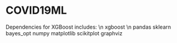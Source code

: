 # COVID19ML
Dependencies for  XGBoost includes: \n
xgboost \n
pandas
sklearn
bayes_opt
numpy
matplotlib
scikitplot
graphviz
